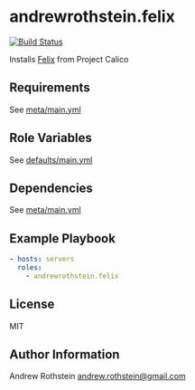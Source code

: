 andrewrothstein.felix
=========
[![Build Status](https://travis-ci.org/andrewrothstein/ansible-felix.svg?branch=master)](https://travis-ci.org/andrewrothstein/ansible-felix)

Installs [Felix](https://github.com/projectcalico/felix) from Project Calico

Requirements
------------

See [meta/main.yml](meta/main.yml)

Role Variables
--------------

See [defaults/main.yml](defaults/main.yml)

Dependencies
------------

See [meta/main.yml](meta/main.yml)

Example Playbook
----------------

```yml
- hosts: servers
  roles:
    - andrewrothstein.felix
```

License
-------

MIT

Author Information
------------------

Andrew Rothstein <andrew.rothstein@gmail.com>
